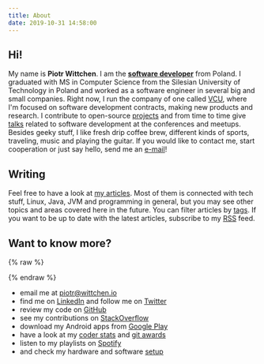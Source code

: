 ```yaml
---
title: About
date: 2019-10-31 14:58:00
---
```


Hi!
---

My name is **Piotr Wittchen**. I am the [**software developer**](https://www.linkedin.com/in/piotrwittchen/) from Poland. I graduated with MS in Computer Science from the Silesian University of Technology in Poland and worked as a software engineer in several big and small companies. Right now, I run the company of one called [VCU](http://vcu.sh), where I'm focused on software development contracts, making new products and research. I contribute to open-source [projects](/projects) and from time to time give [talks](/talks) related to software development at the conferences and meetups. Besides geeky stuff, I like fresh drip coffee brew, different kinds of sports, traveling, music and playing the guitar. If you would like to contact me, start cooperation or just say hello, send me an [e-mail](mailto:piotr@wittchen.io)!

Writing
-------

Feel free to have a look at [my articles](/archives). Most of them is connected with tech stuff, Linux, Java, JVM and programming in general, but you may see other topics and areas covered here in the future. You can filter articles by [tags](/tags). If you want to be up to date with the latest articles, subscribe to my [RSS](/feed.xml) feed.

Want to know more?
------------------

{% raw %}
<div id="avatar"></div>
{% endraw %}

* email me at piotr@wittchen.io
* find me on [LinkedIn](http://www.linkedin.com/in/piotrwittchen) and follow me on [Twitter](https://twitter.com/piotr_wittchen)
* review my code on [GitHub](https://github.com/pwittchen)
* see my contributions on [StackOverflow](http://stackoverflow.com/users/1150795/piotr-wittchen)
* download my Android apps from [Google Play](https://play.google.com/store/apps/dev?id=7269544076898428056)
* have a look at my [coder stats](http://coderstats.net/github/#pwittchen) and [git awards](http://git-awards.com/users/pwittchen)
* listen to my playlists on [Spotify](https://open.spotify.com/user/1166657647)
* and check my hardware and software [setup](/setup)
